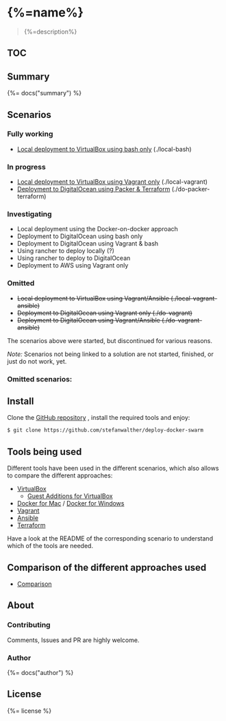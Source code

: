 # {%=name%}

> {%=description%}

## TOC

<!-- toc -->

## Summary
{%= docs("summary") %}

## Scenarios

### Fully working

- [Local deployment to VirtualBox using bash only](./local-bash) (./local-bash)

### In progress

- [Local deployment to VirtualBox using Vagrant only](./local-vagrant) (./local-vagrant)
- [Deployment to DigitalOcean using Packer & Terraform](./do-packer-terraform) (./do-packer-terraform)

### Investigating

- Local deployment using the Docker-on-docker approach
- Deployment to DigitalOcean using bash only
- Deployment to DigitalOcean using Vagrant & bash
- Using rancher to deploy locally (?)
- Using rancher to deploy to DigitalOcean
- Deployment to AWS using Vagrant only


### Omitted

- ~~Local deployment to VirtualBox using Vagrant/Ansible (./local-vagrant-ansible)~~  
- ~~Deployment to DigitalOcean using Vagrant only (./do-vagrant)~~  
- ~~Deployment to DigitalOcean using Vagrant/Ansible (./do-vagrant-ansible)~~  

The scenarios above were started, but discontinued for various reasons.

_Note:_ Scenarios not being linked to a solution are not started, finished, or just do not work, yet.

### Omitted scenarios:

## Install

Clone the [GitHub repository](https://github.com/stefanwalther/deploy-docker-swarm) , install the required tools and enjoy:

```sh
$ git clone https://github.com/stefanwalther/deploy-docker-swarm
```

## Tools being used

Different tools have been used in the different scenarios, which also allows to compare the different approaches:
 
- [VirtualBox](https://www.virtualbox.org/)
  - [Guest Additions for VirtualBox](https://docs.oracle.com/cd/E36500_01/E36502/html/qs-guest-additions.html)
- [Docker for Mac](https://docs.docker.com/docker-for-mac/) / [Docker for Windows](https://docs.docker.com/docker-for-windows/)
- [Vagrant](https://www.vagrantup.com/)
- [Ansible](https://www.ansible.com/)
- [Terraform](https://www.terraform.io/)

Have a look at the README of the corresponding scenario to understand which of the tools are needed.

## Comparison of the different approaches used

- [Comparison](docs/comparison.md)

## About

### Contributing
Comments, Issues and PR are highly welcome.

### Author
{%= docs("author") %}

## License
{%= license %}